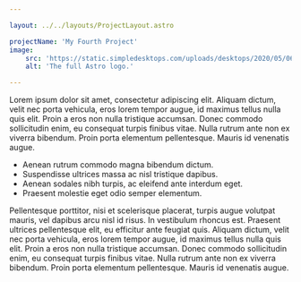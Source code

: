 ```yaml
---

layout: ../../layouts/ProjectLayout.astro

projectName: 'My Fourth Project'
image:
    src: 'https://static.simpledesktops.com/uploads/desktops/2020/05/06/sphericalharmonics1.png'
    alt: 'The full Astro logo.'

---
```


Lorem ipsum dolor sit amet, consectetur adipiscing elit. Aliquam dictum, velit nec porta vehicula, eros lorem tempor augue, id maximus tellus nulla quis elit. Proin a eros non nulla tristique accumsan. Donec commodo sollicitudin enim, eu consequat turpis finibus vitae. Nulla rutrum ante non ex viverra bibendum. Proin porta elementum pellentesque. Mauris id venenatis augue. 

- Aenean rutrum commodo magna bibendum dictum.
- Suspendisse ultrices massa ac nisl tristique dapibus.
- Aenean sodales nibh turpis, ac eleifend ante interdum eget.
- Praesent molestie eget odio semper elementum.

Pellentesque porttitor, nisi et scelerisque placerat, turpis augue volutpat mauris, vel dapibus arcu nisl id risus. In vestibulum rhoncus est. Praesent ultrices pellentesque elit, eu efficitur ante feugiat quis. Aliquam dictum, velit nec porta vehicula, eros lorem tempor augue, id maximus tellus nulla quis elit. Proin a eros non nulla tristique accumsan. Donec commodo sollicitudin enim, eu consequat turpis finibus vitae. Nulla rutrum ante non ex viverra bibendum. Proin porta elementum pellentesque. Mauris id venenatis augue.
